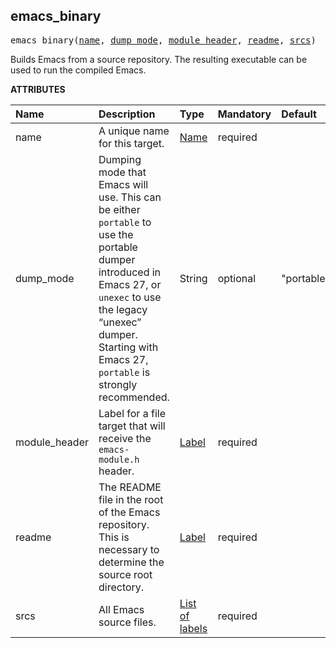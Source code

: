 <!-- Generated with Stardoc: http://skydoc.bazel.build -->

<a id="#emacs_binary"></a>

## emacs_binary

<pre>
emacs_binary(<a href="#emacs_binary-name">name</a>, <a href="#emacs_binary-dump_mode">dump_mode</a>, <a href="#emacs_binary-module_header">module_header</a>, <a href="#emacs_binary-readme">readme</a>, <a href="#emacs_binary-srcs">srcs</a>)
</pre>

Builds Emacs from a source repository.
The resulting executable can be used to run the compiled Emacs.

**ATTRIBUTES**


| Name  | Description | Type | Mandatory | Default |
| :------------- | :------------- | :------------- | :------------- | :------------- |
| <a id="emacs_binary-name"></a>name |  A unique name for this target.   | <a href="https://bazel.build/docs/build-ref.html#name">Name</a> | required |  |
| <a id="emacs_binary-dump_mode"></a>dump_mode |  Dumping mode that Emacs will use.  This can be either  <code>portable</code> to use the portable dumper introduced in Emacs 27, or <code>unexec</code> to use the legacy “unexec” dumper.  Starting with Emacs 27, <code>portable</code> is strongly recommended.   | String | optional | "portable" |
| <a id="emacs_binary-module_header"></a>module_header |  Label for a file target that will receive the <code>emacs-module.h</code> header.   | <a href="https://bazel.build/docs/build-ref.html#labels">Label</a> | required |  |
| <a id="emacs_binary-readme"></a>readme |  The README file in the root of the Emacs repository. This is necessary to determine the source root directory.   | <a href="https://bazel.build/docs/build-ref.html#labels">Label</a> | required |  |
| <a id="emacs_binary-srcs"></a>srcs |  All Emacs source files.   | <a href="https://bazel.build/docs/build-ref.html#labels">List of labels</a> | required |  |


